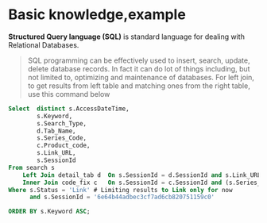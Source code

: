 # Basic knowledge,example

**Structured Query language (SQL)** is standard language for dealing with Relational Databases.

> SQL programming can be effectively used to insert, search, update, delete database records.
> In fact it can do lot of things including, but not limited to, optimizing and maintenance of databases.
> For left join, to get results from left table and matching ones from the right table, use this command below

```sql
Select 	distinct s.AccessDateTime, 
		s.Keyword, 
		s.Search_Type, 
		d.Tab_Name, 
		s.Series_Code, 
		c.Product_code, 
		s.Link_URL, 
		s.SessionId
From search s
	Left Join detail_tab d	On s.SessionId = d.SessionId and s.Link_URL = d.Page_URL 
	Inner Join code_fix c 	On s.SessionId = c.SessionId and (s.Series_Code = c.Series_Code or d.Page_URL = c.Referer_URL)
Where s.Status = 'Link' # Limiting results to Link only for now 
	  and s.SessionId = '6e64b44adbec3cf7ad6cb820751159c0' 	

ORDER BY s.Keyword ASC;
```

